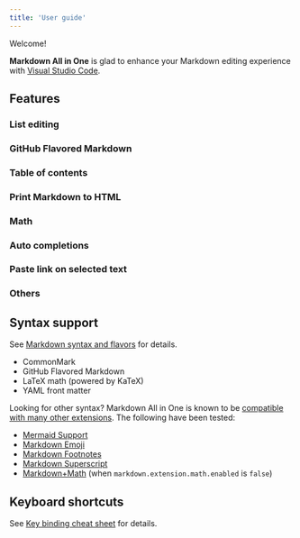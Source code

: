 ```yaml
---
title: 'User guide'
---
```


Welcome!

**Markdown All in One** is glad to enhance your Markdown editing experience with [Visual Studio Code](https://code.visualstudio.com/).

## Features

### List editing

### GitHub Flavored Markdown

### Table of contents

### Print Markdown to HTML

### Math

### Auto completions

### Paste link on selected text

### Others

## Syntax support

See [Markdown syntax and flavors](../decisions/markdown-syntax-and-flavors.md) for details.

* CommonMark
* GitHub Flavored Markdown
* LaTeX math (powered by KaTeX)
* YAML front matter

Looking for other syntax? Markdown All in One is known to be [compatible with many other extensions](../decisions/compatibility.md). The following have been tested:

* [Mermaid Support](https://marketplace.visualstudio.com/items?itemName=bierner.markdown-mermaid)
* [Markdown Emoji](https://marketplace.visualstudio.com/items?itemName=bierner.markdown-emoji)
* [Markdown Footnotes](https://marketplace.visualstudio.com/items?itemName=bierner.markdown-footnotes)
* [Markdown Superscript](https://marketplace.visualstudio.com/items?itemName=DevHawk.markdown-sup)
* [Markdown+Math](https://marketplace.visualstudio.com/items?itemName=goessner.mdmath) (when `markdown.extension.math.enabled` is `false`)

## Keyboard shortcuts

See [Key binding cheat sheet](key-binding.md) for details.
